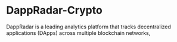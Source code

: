 # DappRadar-Crypto
DappRadar is a leading analytics platform that tracks decentralized applications (DApps) across multiple blockchain networks,
